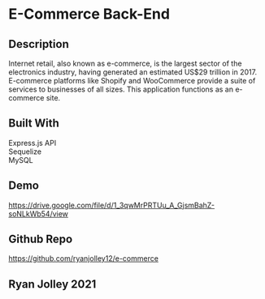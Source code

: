 # E-Commerce Back-End

## Description
Internet retail, also known as e-commerce, is the largest sector of the electronics industry, having generated an estimated US$29 trillion in 2017. E-commerce platforms like Shopify and WooCommerce provide a suite of services to businesses of all sizes. This application functions as an e-commerce site.

## Built With
Express.js API <br>
Sequelize <br>
MySQL <br>

## Demo
https://drive.google.com/file/d/1_3qwMrPRTUu_A_GjsmBahZ-soNLkWb54/view

## Github Repo
https://github.com/ryanjolley12/e-commerce

## Ryan Jolley 2021
